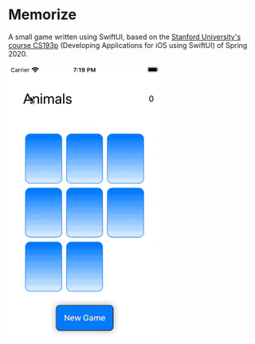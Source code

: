 #  Memorize

A small game written using SwiftUI, based on the [Stanford University's course CS193p](https://cs193p.sites.stanford.edu) (Developing Applications for iOS using SwiftUI) of Spring 2020.

![Screen capture](Screencapture.gif)
